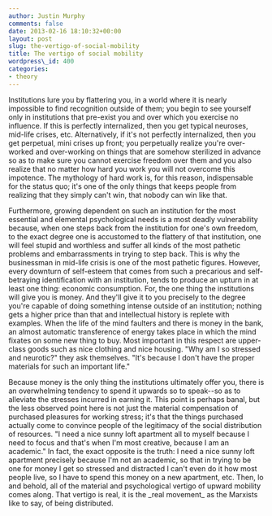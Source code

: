 ```yaml
---
author: Justin Murphy
comments: false
date: 2013-02-16 18:10:32+00:00
layout: post
slug: the-vertigo-of-social-mobility
title: The vertigo of social mobility
wordpress\_id: 400
categories:
- theory
---
```


Institutions lure you by flattering you, in a world where it is nearly impossible to find recognition outside of them; you begin to see yourself only in institutions that pre-exist you and over which you exercise no influence. If this is perfectly internalized, then you get typical neuroses, mid-life crises, etc. Alternatively, if it's not perfectly internalized, then you get perpetual, mini crises up front; you perpetually realize you're over-worked and over-working on things that are somehow sterilized in advance so as to make sure you cannot exercise freedom over them and you also realize that no matter how hard you work you will not overcome this impotence. The mythology of hard work is, for this reason, indispensable for the status quo; it's one of the only things that keeps people from realizing that they simply can't win, that nobody can win like that.

Furthermore, growing dependent on such an institution for the most essential and elemental psychological needs is a most deadly vulnerability because, when one steps back from the institution for one's own freedom, to the exact degree one is accustomed to the flattery of that institution, one will feel stupid and worthless and suffer all kinds of the most pathetic problems and embarrassments in trying to step back. This is why the businessman in mid-life crisis is one of the most pathetic figures. However, every downturn of self-esteem that comes from such a precarious and self-betraying identification with an institution, tends to produce an upturn in at least one thing: economic consumption. For, the one thing the institutions will give you is money. And they'll give it to you precisely to the degree you're capable of doing something intense outside of an institution; nothing gets a higher price than that and intellectual history is replete with examples. When the life of the mind faulters and there is money in the bank, an almost automatic transference of energy takes place in which the mind fixates on some new thing to buy. Most important in this respect are upper-class goods such as nice clothing and nice housing. "Why am I so stressed and neurotic?" they ask themselves. "It's because I don't have the proper materials for such an important life." 

Because money is the only thing the institutions ultimately offer you, there is an overwhelming tendency to spend it upwards so to speak--so as to alleviate the stresses incurred in earning it. This point is perhaps banal, but the less observed point here is not just the material compensation of purchased pleasures for working stress; it's that the things purchased actually come to convince people of the legitimacy of the social distribution of resources. "I need a nice sunny loft apartment all to myself because I need to focus and that's when I'm most creative, because I am an academic." In fact, the exact opposite is the truth: I need a nice sunny loft apartment precisely because I'm not an academic, so that in trying to be one for money I get so stressed and distracted I can't even do it how most people live, so I have to spend this money on a new apartment, etc. Then, lo and behold, all of the material and psychological vertigo of upward mobility comes along. That vertigo is real, it is the \_real movement\_ as the Marxists like to say, of being distributed.